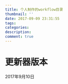 ```yaml
---
title: 个人制作的workflow目录
thumbnail: ''
date: 2017-09-09 23:31:55
tags:
categories:
description:
comment: true
---
```


# 更新器版本
2017年9月10日